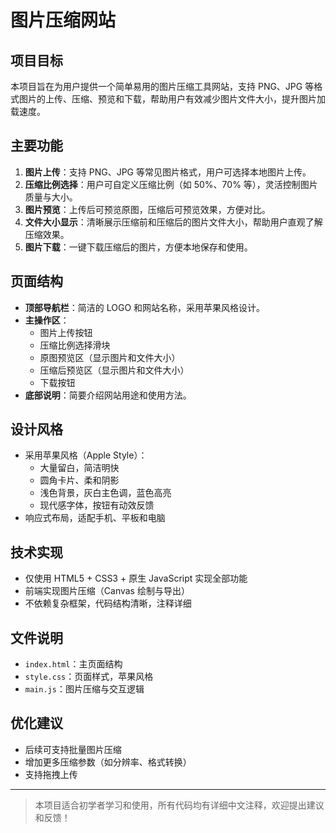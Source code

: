 # 图片压缩网站

## 项目目标
本项目旨在为用户提供一个简单易用的图片压缩工具网站，支持 PNG、JPG 等格式图片的上传、压缩、预览和下载，帮助用户有效减少图片文件大小，提升图片加载速度。

## 主要功能
1. **图片上传**：支持 PNG、JPG 等常见图片格式，用户可选择本地图片上传。
2. **压缩比例选择**：用户可自定义压缩比例（如 50%、70% 等），灵活控制图片质量与大小。
3. **图片预览**：上传后可预览原图，压缩后可预览效果，方便对比。
4. **文件大小显示**：清晰展示压缩前和压缩后的图片文件大小，帮助用户直观了解压缩效果。
5. **图片下载**：一键下载压缩后的图片，方便本地保存和使用。

## 页面结构
- **顶部导航栏**：简洁的 LOGO 和网站名称，采用苹果风格设计。
- **主操作区**：
  - 图片上传按钮
  - 压缩比例选择滑块
  - 原图预览区（显示图片和文件大小）
  - 压缩后预览区（显示图片和文件大小）
  - 下载按钮
- **底部说明**：简要介绍网站用途和使用方法。

## 设计风格
- 采用苹果风格（Apple Style）：
  - 大量留白，简洁明快
  - 圆角卡片、柔和阴影
  - 浅色背景，灰白主色调，蓝色高亮
  - 现代感字体，按钮有动效反馈
- 响应式布局，适配手机、平板和电脑

## 技术实现
- 仅使用 HTML5 + CSS3 + 原生 JavaScript 实现全部功能
- 前端实现图片压缩（Canvas 绘制与导出）
- 不依赖复杂框架，代码结构清晰，注释详细

## 文件说明
- `index.html`：主页面结构
- `style.css`：页面样式，苹果风格
- `main.js`：图片压缩与交互逻辑

## 优化建议
- 后续可支持批量图片压缩
- 增加更多压缩参数（如分辨率、格式转换）
- 支持拖拽上传

---

> 本项目适合初学者学习和使用，所有代码均有详细中文注释，欢迎提出建议和反馈！ 